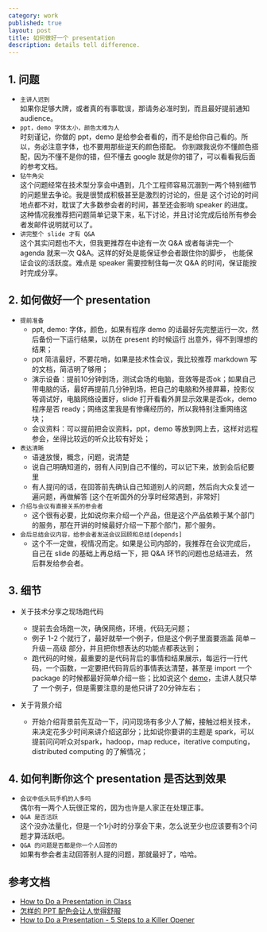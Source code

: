 ```yaml
---
category: work
published: true
layout: post
title: 如何做好一个 presentation
description: details tell difference.
---
```


## 1. 问题

- `主讲人迟到`     
    如果你足够大牌，或者真的有事耽误，那请务必准时到，而且最好提前通知 audience。
- `ppt，demo 字体太小，颜色太难为人`    
    时刻谨记，你做的 ppt，demo 是给参会者看的，而不是给你自己看的。所以，务必注意字体，也不要用那些逆天的颜色搭配。
    你别跟我说你不懂颜色搭配，因为不懂不是你的错，但不懂去 google 就是你的错了，可以看看我后面的参考文档。
- `钻牛角尖`    
    这个问题经常在技术型分享会中遇到，几个工程师容易沉溺到一两个特别细节的问题里去争论。我是很赞成积极甚至是激烈的讨论的，但是
    这个讨论的时间地点都不对，耽误了大多数参会者的时间，甚至还会影响 speaker 的进度。这种情况我推荐把问题简单记录下来，私下讨论，并且讨论完成后给所有参会者发邮件说明就可以了。
- `讲完整个 slide 才有 Q&A`   
    这个其实问题也不大，但我更推荐在中途有一次 Q&A 或者每讲完一个 agenda 就来一次 Q&A。这样的好处是能保证参会者跟住你的脚步，
    也能保证会议的活跃度。难点是 speaker 需要控制住每一次 Q&A 的时间，保证能按时完成分享。


## 2. 如何做好一个 presentation

- `提前准备`    
    + ppt, demo: 字体，颜色，如果有程序 demo 的话最好先完整运行一次，然后备份一下运行结果，以防在 present 的时候运行
    出意外，得不到理想的结果；    
    + ppt 简洁最好，不要花哨，如果是技术性会议，我比较推荐 markdown 写的文档，简洁明了够用；
    + 演示设备：提前10分钟到场，测试会场的电脑，音效等是否ok；如果自己带电脑的话，最好再提前几分钟到场，把自己的电脑和外接屏幕，投影仪
    等调试好，电脑网络设置好，slide 打开看看外屏显示效果是否ok，demo程序是否 ready；网络这里我是有惨痛经历的，所以我特别注重网络这块；
    + 会议资料：可以提前把会议资料，ppt，demo 等放到网上去，这样对远程参会，坐得比较远的听众比较有好处；
- `表达清晰`
    + 语速放慢，概念，问题，说清楚
    + 说自己明确知道的，弱有人问到自己不懂的，可以记下来，放到会后纪要里
    + 有人提问的话，在回答前先确认自己知道别人的问题，然后向大众复述一遍问题，再做解答 [这个在听国外的分享时经常遇到，非常好]
- `介绍与会议有直接关系的参会者`
    + 这个很有必要，比如说你来介绍一个产品，但是这个产品依赖于某个部门的服务，那在开讲的时候最好介绍一下那个部门，那个服务。
- `会后总结会议内容，给参会者发送会议回顾和总结[depends]`
    + 这个不一定做，视情况而定。如果是公司内部的，我推荐在会议完成后，自己在 slide 的基础上再总结一下，把 Q&A 环节的问题也总结进去，
    然后群发给参会者。


## 3. 细节

- 关于技术分享之现场跑代码
    + 提前去会场跑一次，确保网络，环境，代码无问题；
    + 例子 1-2 个就行了，最好就举一个例子，但是这个例子里面要涵盖 简单－升级－高级 部分，并且把你想表达的功能点都表达到；
    + 跑代码的时候，最重要的是代码背后的事情和结果展示，每运行一行代码，一个函数，一定要把代码背后的事情表达清楚，甚至是
    import 一个 package 的时候都最好简单介绍一些；比如说这个 [demo](https://vimeo.com/155716963)，主讲人就只举了
    一个例子，但是需要注意的是他只讲了20分钟左右；

- 关于背景介绍
    + 开始介绍背景前先互动一下，问问现场有多少人了解，接触过相关技术，来决定花多少时间来讲介绍这部分；比如说你要讲的主题是
    spark，可以提前问问听众对spark，hadoop，map reduce，iterative computing，distributed computing 的了解情况；




## 4. 如何判断你这个 presentation 是否达到效果

- `会议中低头玩手机的人多吗`   
    偶尔有一两个人玩很正常的，因为也许是人家正在处理正事。
- `Q&A 是否活跃`   
    这个没办法量化，但是一个1小时的分享会下来，怎么说至少也应该要有3个问题才算活跃吧。
- `Q&A 的问题是否都是你一个人回答的`   
    如果有参会者主动回答别人提的问题，那就最好了，哈哈。


## 参考文档

- [How to Do a Presentation in Class](http://www.wikihow.com/Do-a-Presentation-in-Class)
- [怎样的 PPT 配色会让人觉得舒服](https://www.zhihu.com/question/30709836)
- [How to Do a Presentation - 5 Steps to a Killer Opener](https://www.youtube.com/watch?v=dEDcc0aCjaA)

